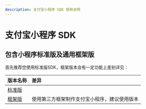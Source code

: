 ```yaml
---
description: 支付宝小程序 SDK 使用说明
---
```


# 支付宝小程序 SDK

## 包含小程序标准版及通用框架版 <a id="bao-han-xiao-cheng-xu-biao-zhun-ban-cha-jian-ban-ji-tong-yong-kuang-jia-ban"></a>

首先推荐您使用标准版SDK，框架版本会有一定功能上差别详见：

| 版本名称 | 差异 |
| :--- | :--- |
| ​[标准版](alipaysdk.md)​ | ​ |
| ​[框架版](alipaysdkcustom.md)​ | 使用第三方框架制作支付宝小程序，建议使用版本 |

[    
](https://docs.analysys.cn/ark/integration/sdk/js/js-sdk-history)

